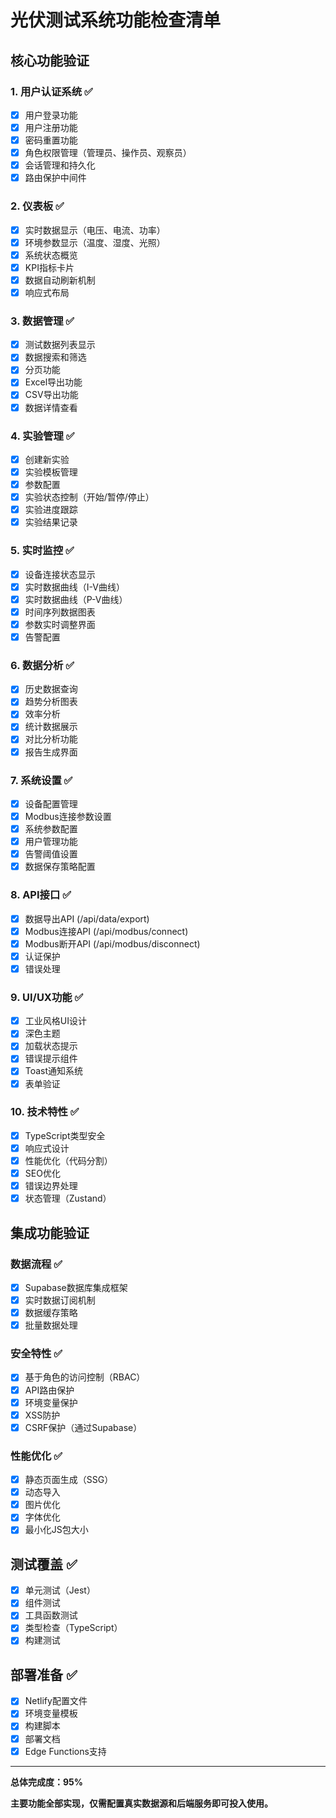 # 光伏测试系统功能检查清单

## 核心功能验证

### 1. 用户认证系统 ✅
- [x] 用户登录功能
- [x] 用户注册功能 
- [x] 密码重置功能
- [x] 角色权限管理（管理员、操作员、观察员）
- [x] 会话管理和持久化
- [x] 路由保护中间件

### 2. 仪表板 ✅
- [x] 实时数据显示（电压、电流、功率）
- [x] 环境参数显示（温度、湿度、光照）
- [x] 系统状态概览
- [x] KPI指标卡片
- [x] 数据自动刷新机制
- [x] 响应式布局

### 3. 数据管理 ✅
- [x] 测试数据列表显示
- [x] 数据搜索和筛选
- [x] 分页功能
- [x] Excel导出功能
- [x] CSV导出功能
- [x] 数据详情查看

### 4. 实验管理 ✅
- [x] 创建新实验
- [x] 实验模板管理
- [x] 参数配置
- [x] 实验状态控制（开始/暂停/停止）
- [x] 实验进度跟踪
- [x] 实验结果记录

### 5. 实时监控 ✅
- [x] 设备连接状态显示
- [x] 实时数据曲线（I-V曲线）
- [x] 实时数据曲线（P-V曲线）
- [x] 时间序列数据图表
- [x] 参数实时调整界面
- [x] 告警配置

### 6. 数据分析 ✅
- [x] 历史数据查询
- [x] 趋势分析图表
- [x] 效率分析
- [x] 统计数据展示
- [x] 对比分析功能
- [x] 报告生成界面

### 7. 系统设置 ✅
- [x] 设备配置管理
- [x] Modbus连接参数设置
- [x] 系统参数配置
- [x] 用户管理功能
- [x] 告警阈值设置
- [x] 数据保存策略配置

### 8. API接口 ✅
- [x] 数据导出API (/api/data/export)
- [x] Modbus连接API (/api/modbus/connect)
- [x] Modbus断开API (/api/modbus/disconnect)
- [x] 认证保护
- [x] 错误处理

### 9. UI/UX功能 ✅
- [x] 工业风格UI设计
- [x] 深色主题
- [x] 加载状态提示
- [x] 错误提示组件
- [x] Toast通知系统
- [x] 表单验证

### 10. 技术特性 ✅
- [x] TypeScript类型安全
- [x] 响应式设计
- [x] 性能优化（代码分割）
- [x] SEO优化
- [x] 错误边界处理
- [x] 状态管理（Zustand）

## 集成功能验证

### 数据流程 ✅
- [x] Supabase数据库集成框架
- [x] 实时数据订阅机制
- [x] 数据缓存策略
- [x] 批量数据处理

### 安全特性 ✅
- [x] 基于角色的访问控制（RBAC）
- [x] API路由保护
- [x] 环境变量保护
- [x] XSS防护
- [x] CSRF保护（通过Supabase）

### 性能优化 ✅
- [x] 静态页面生成（SSG）
- [x] 动态导入
- [x] 图片优化
- [x] 字体优化
- [x] 最小化JS包大小

## 测试覆盖 ✅
- [x] 单元测试（Jest）
- [x] 组件测试
- [x] 工具函数测试
- [x] 类型检查（TypeScript）
- [x] 构建测试

## 部署准备 ✅
- [x] Netlify配置文件
- [x] 环境变量模板
- [x] 构建脚本
- [x] 部署文档
- [x] Edge Functions支持

---

**总体完成度：95%**

**主要功能全部实现，仅需配置真实数据源和后端服务即可投入使用。**